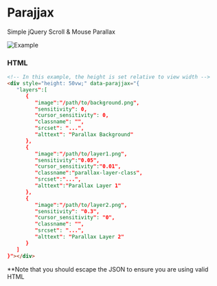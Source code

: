 # Parajjax
 Simple jQuery Scroll & Mouse Parallax
 
![Example](parajjax-example.gif)

### HTML
```HTML
<!-- In this example, the height is set relative to view width -->
<div style="height: 50vw;" data-parajjax="{
   "layers":[
      {
         "image":"/path/to/background.png",
         "sensitivity": 0,
         "cursor_sensitivity": 0,
         "classname": "",
         "srcset": "...",
         "alttext": "Parallax Background"
      },
      {
         "image":"/path/to/layer1.png",
         "sensitivity":"0.05",
         "cursor_sensitivity":"0.01",
         "classname":"parallax-layer-class",
         "srcset":"...",
         "alttext":"Parallax Layer 1"
      },
      {
         "image":"/path/to/layer2.png",
         "sensitivity": "0.3",
         "cursor_sensitivity": "0",
         "classname": "",
         "srcset": "...",
         "alttext": "Parallax Layer 2"
      }
   ]
}"></div>
```
**Note that you should escape the JSON to ensure you are using valid HTML
